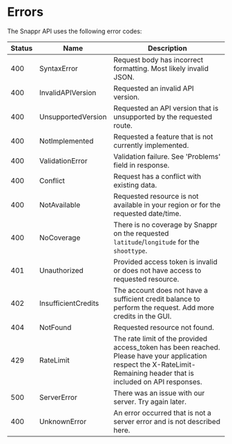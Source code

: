 # Errors

The Snappr API uses the following error codes:

| Status | Name                | Description                                                                                                                                                            |
| ------ | ------------------- | ---------------------------------------------------------------------------------------------------------------------------------------------------------------------- |
| 400    | SyntaxError         | Request body has incorrect formatting. Most likely invalid JSON.                                                                                                       |
| 400    | InvalidAPIVersion   | Requested an invalid API version.                                                                                                                                      |
| 400    | UnsupportedVersion  | Requested an API version that is unsupported by the requested route.                                                                                                   |
| 400    | NotImplemented      | Requested a feature that is not currently implemented.                                                                                                                 |
| 400    | ValidationError     | Validation failure. See 'Problems' field in response.                                                                                                                  |
| 400    | Conflict            | Request has a conflict with existing data.                                                                                                                             |
| 400    | NotAvailable        | Requested resource is not available in your region or for the requested date/time.                                                                                     |
| 400    | NoCoverage          | There is no coverage by Snappr on the requested `latitude`/`longitude` for the `shoottype`.                                                                            |
| 401    | Unauthorized        | Provided access token is invalid or does not have access to requested resource.                                                                                        |
| 402    | InsufficientCredits | The account does not have a sufficient credit balance to perform the request. Add more credits in the GUI.                                                             |
| 404    | NotFound            | Requested resource not found.                                                                                                                                          |
| 429    | RateLimit           | The rate limit of the provided access_token has been reached. Please have your application respect the X-RateLimit-Remaining header that is included on API responses. |
| 500    | ServerError         | There was an issue with our server. Try again later.                                                                                                                   |
| 400    | UnknownError        | An error occurred that is not a server error and is not described here.                                                                                                |
